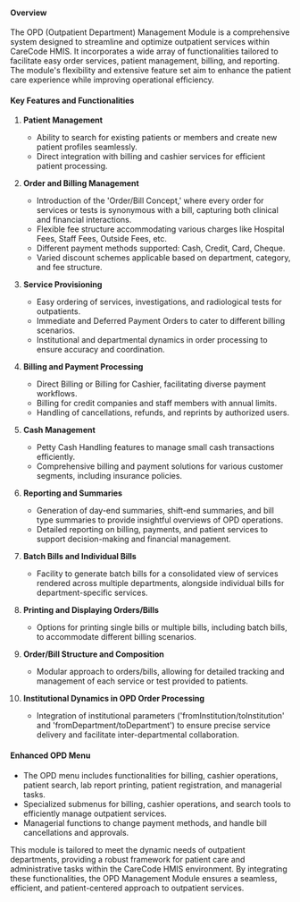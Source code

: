 #### Overview

The OPD (Outpatient Department) Management Module is a comprehensive system designed to streamline and optimize outpatient services within CareCode HMIS. It incorporates a wide array of functionalities tailored to facilitate easy order services, patient management, billing, and reporting. The module's flexibility and extensive feature set aim to enhance the patient care experience while improving operational efficiency.

#### Key Features and Functionalities

1. **Patient Management**
   - Ability to search for existing patients or members and create new patient profiles seamlessly.
   - Direct integration with billing and cashier services for efficient patient processing.

2. **Order and Billing Management**
   - Introduction of the 'Order/Bill Concept,' where every order for services or tests is synonymous with a bill, capturing both clinical and financial interactions.
   - Flexible fee structure accommodating various charges like Hospital Fees, Staff Fees, Outside Fees, etc.
   - Different payment methods supported: Cash, Credit, Card, Cheque.
   - Varied discount schemes applicable based on department, category, and fee structure.

3. **Service Provisioning**
   - Easy ordering of services, investigations, and radiological tests for outpatients.
   - Immediate and Deferred Payment Orders to cater to different billing scenarios.
   - Institutional and departmental dynamics in order processing to ensure accuracy and coordination.

4. **Billing and Payment Processing**
   - Direct Billing or Billing for Cashier, facilitating diverse payment workflows.
   - Billing for credit companies and staff members with annual limits.
   - Handling of cancellations, refunds, and reprints by authorized users.

5. **Cash Management**
   - Petty Cash Handling features to manage small cash transactions efficiently.
   - Comprehensive billing and payment solutions for various customer segments, including insurance policies.

6. **Reporting and Summaries**
   - Generation of day-end summaries, shift-end summaries, and bill type summaries to provide insightful overviews of OPD operations.
   - Detailed reporting on billing, payments, and patient services to support decision-making and financial management.

7. **Batch Bills and Individual Bills**
   - Facility to generate batch bills for a consolidated view of services rendered across multiple departments, alongside individual bills for department-specific services.

8. **Printing and Displaying Orders/Bills**
   - Options for printing single bills or multiple bills, including batch bills, to accommodate different billing scenarios.

9. **Order/Bill Structure and Composition**
   - Modular approach to orders/bills, allowing for detailed tracking and management of each service or test provided to patients.

10. **Institutional Dynamics in OPD Order Processing**
    - Integration of institutional parameters ('fromInstitution/toInstitution' and 'fromDepartment/toDepartment') to ensure precise service delivery and facilitate inter-departmental collaboration.

#### Enhanced OPD Menu
- The OPD menu includes functionalities for billing, cashier operations, patient search, lab report printing, patient registration, and managerial tasks.
- Specialized submenus for billing, cashier operations, and search tools to efficiently manage outpatient services.
- Managerial functions to change payment methods, and handle bill cancellations and approvals.

This module is tailored to meet the dynamic needs of outpatient departments, providing a robust framework for patient care and administrative tasks within the CareCode HMIS environment. By integrating these functionalities, the OPD Management Module ensures a seamless, efficient, and patient-centered approach to outpatient services.
